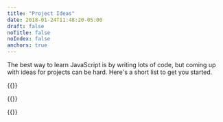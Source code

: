 ```yaml
---
title: "Project Ideas"
date: 2018-01-24T11:48:20-05:00
draft: false
noTitle: false
noIndex: false
anchors: true
---
```


The best way to learn JavaScript is by writing lots of code, but coming up with ideas for projects can be hard. Here's a short list to get you started.

{{<cta for="learnvjs-projects">}}

{{<projects>}}

{{<mailchimp intro="true">}}